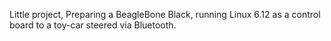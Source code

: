 Little project,
Preparing a BeagleBone Black, running Linux 6.12 as a control board to a toy-car steered via Bluetooth.